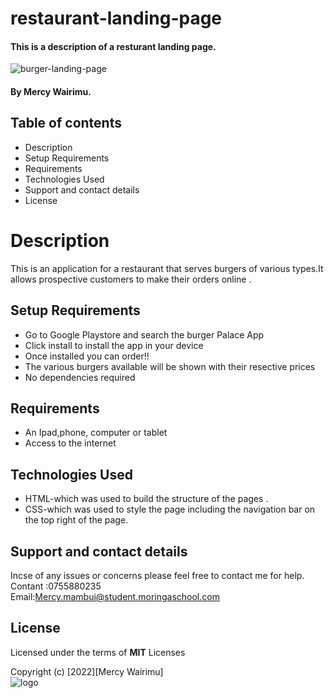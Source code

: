 # restaurant-landing-page
#### This is a  description of a resturant landing page.              
![burger-landing-page](https://drive.google.com/file/d/1t_UyPpN5r6PDjR8GvJH3GR4EYBNiadAD/view)

#### By Mercy Wairimu.
## Table of contents   
* Description   
* Setup Requirements  
* Requirements   
* Technologies Used  
* Support and contact details   
* License

# Description
This is an application for a restaurant that serves burgers of various types.It allows prospective customers to make their orders online .
## Setup Requirements
* Go to Google Playstore and search the burger  Palace App    
* Click install to install the app in your device
* Once installed you can order!!
* The various burgers available will be shown with their resective prices
* No dependencies required
## Requirements
  * An Ipad,phone, computer or tablet   
 * Access to the internet
## Technologies Used
* HTML-which was used to build the structure of the pages .   
* CSS-which was used to style the page including the navigation bar on the top right  of the page.
## Support and contact details
Incse of any issues or concerns please feel free to contact me for help.   
 Contant :0755880235   
  Email:Mercy.mambui@student.moringaschool.com
## License
Licensed under the terms of **MIT** Licenses 
   
Copyright (c) [2022][Mercy Wairimu]     
![logo](https://user-images.githubusercontent.com/97962291/150640654-7e2b2a09-2785-402e-a556-6fa01d70d4f7.png)     
  
